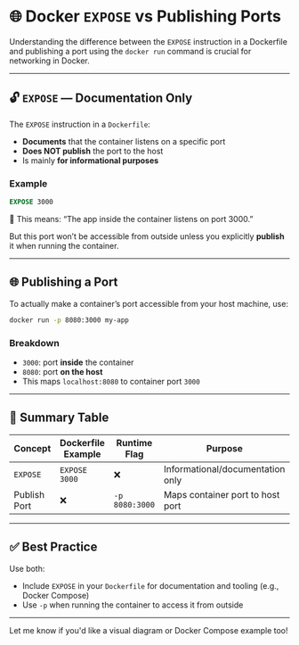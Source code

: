 
# 🌐 Docker `EXPOSE` vs Publishing Ports

Understanding the difference between the `EXPOSE` instruction in a Dockerfile and publishing a port using the `docker run` command is crucial for networking in Docker.

---

## 🔓 `EXPOSE` — Documentation Only

The `EXPOSE` instruction in a `Dockerfile`:

- **Documents** that the container listens on a specific port
- **Does NOT publish** the port to the host
- Is mainly **for informational purposes**

### Example

```dockerfile
EXPOSE 3000
```

🧠 This means: “The app inside the container listens on port 3000.”

But this port won’t be accessible from outside unless you explicitly **publish** it when running the container.

---

## 🌐 Publishing a Port

To actually make a container’s port accessible from your host machine, use:

```bash
docker run -p 8080:3000 my-app
```

### Breakdown

- `3000`: port **inside** the container
- `8080`: port **on the host**
- This maps `localhost:8080` to container port `3000`

---

## 🧠 Summary Table

| Concept      | Dockerfile Example | Runtime Flag | Purpose                          |
|--------------|---------------------|--------------|----------------------------------|
| `EXPOSE`     | `EXPOSE 3000`       | ❌            | Informational/documentation only |
| Publish Port | ❌                  | `-p 8080:3000`| Maps container port to host port |

---

## ✅ Best Practice

Use both:

- Include `EXPOSE` in your `Dockerfile` for documentation and tooling (e.g., Docker Compose)
- Use `-p` when running the container to access it from outside

---

Let me know if you'd like a visual diagram or Docker Compose example too!
